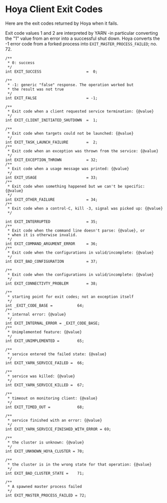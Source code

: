 <!---
~~ Licensed under the Apache License, Version 2.0 (the "License");
~~ you may not use this file except in compliance with the License.
~~ You may obtain a copy of the License at
~~
~~   http://www.apache.org/licenses/LICENSE-2.0
~~
~~ Unless required by applicable law or agreed to in writing, software
~~ distributed under the License is distributed on an "AS IS" BASIS,
~~ WITHOUT WARRANTIES OR CONDITIONS OF ANY KIND, either express or implied.
~~ See the License for the specific language governing permissions and
~~ limitations under the License. See accompanying LICENSE file.
-->

# Hoya Client Exit Codes

Here are the exit codes returned by Hoya when it fails.

Exit code values 1 and 2 are interpreted by YARN -in particular converting the
"1" value from an error into a successful shut down. Hoya
converts the -1 error code from a forked process into `EXIT_MASTER_PROCESS_FAILED`;
no. 72.


    /**
     * 0: success
     */
    int EXIT_SUCCESS                    =  0;
    
    /**
     * -1: generic "false" response. The operation worked but
     * the result was not true
     */
    int EXIT_FALSE                      = -1;
    
    /**
     * Exit code when a client requested service termination: {@value}
     */
    int EXIT_CLIENT_INITIATED_SHUTDOWN  =  1;
    
    /**
     * Exit code when targets could not be launched: {@value}
     */
    int EXIT_TASK_LAUNCH_FAILURE        =  2;
    /**
     * Exit code when an exception was thrown from the service: {@value}
     */
    int EXIT_EXCEPTION_THROWN           = 32;
    /**
     * Exit code when a usage message was printed: {@value}
     */
    int EXIT_USAGE                      = 33;
    /**
     * Exit code when something happened but we can't be specific: {@value}
     */
    int EXIT_OTHER_FAILURE              = 34;
    /**
     * Exit code when a control-C, kill -3, signal was picked up: {@value}
     */
                                  
    int EXIT_INTERRUPTED                = 35;
    /**
     * Exit code when the command line doesn't parse: {@value}, or
     * when it is otherwise invalid.
     */
    int EXIT_COMMAND_ARGUMENT_ERROR     = 36;
    /**
     * Exit code when the configurations in valid/incomplete: {@value}
     */
    int EXIT_BAD_CONFIGURATION          = 37;
   
    /**
     * Exit code when the configurations in valid/incomplete: {@value}
     */
    int EXIT_CONNECTIVTY_PROBLEM        = 38;
   
    /**
     * starting point for exit codes; not an exception itself
     */
    int _EXIT_CODE_BASE =           64;
    /**
     * internal error: {@value}
     */
    int EXIT_INTERNAL_ERROR = _EXIT_CODE_BASE;
    /**
     * Unimplemented feature: {@value}
     */
    int EXIT_UNIMPLEMENTED =        65;
  
    /**
     * service entered the failed state: {@value}
     */
    int EXIT_YARN_SERVICE_FAILED =  66;
  
    /**
     * service was killed: {@value}
     */
    int EXIT_YARN_SERVICE_KILLED =  67;
  
    /**
     * timeout on monitoring client: {@value}
     */
    int EXIT_TIMED_OUT =            68;
  
    /**
     * service finished with an error: {@value}
     */
    int EXIT_YARN_SERVICE_FINISHED_WITH_ERROR = 69;
  
    /**
     * the cluster is unknown: {@value}
     */
    int EXIT_UNKNOWN_HOYA_CLUSTER = 70;
  
    /**
     * the cluster is in the wrong state for that operation: {@value}
     */
    int EXIT_BAD_CLUSTER_STATE =    71;
  
    /**
     * A spawned master process failed 
     */
    int EXIT_MASTER_PROCESS_FAILED = 72;

  
